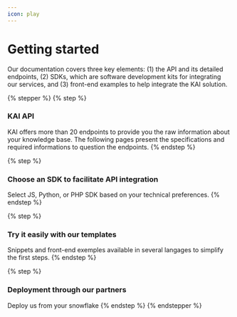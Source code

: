 ```yaml
---
icon: play
---
```


# Getting started

Our documentation covers three key elements: (1) the API and its detailed endpoints, (2) SDKs, which are software development kits for integrating our services, and (3) front-end examples to help integrate the KAI solution.

{% stepper %}
{% step %}
### KAI API

KAI offers more than 20 endpoints to provide you the raw information about your knowledge base. The following pages present the specifications and required informations to question the endpoints.
{% endstep %}

{% step %}
### Choose an SDK to facilitate API integration

Select JS, Python, or PHP SDK based on your technical preferences.
{% endstep %}

{% step %}
### Try it easily with our templates

Snippets and front-end exemples available in several langages to simplify the first steps.
{% endstep %}

{% step %}
### Deployment through our partners

Deploy us from your snowflake
{% endstep %}
{% endstepper %}
